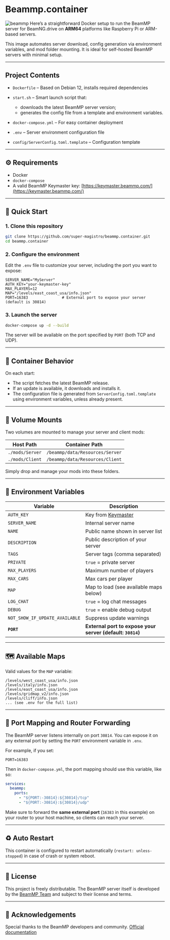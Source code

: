 # Beammp.container

![beammp](https://c10.patreonusercontent.com/4/patreon-media/p/campaign/661801/1367c3e61e524d2abfa6a53c23b3f8ae/eyJ3IjoxOTIwLCJ3ZSI6MX0%3D/8.png?token-hash=rrhg9uWO1Q_7gNrGz9-x3o3mlwLt31JuYAG6vdg6Hrc%3D\&token-time=1754265600)
Here’s a straightforward Docker setup to run the BeamMP server for BeamNG.drive
on **ARM64** platforms like Raspberry Pi or ARM-based servers.

This image automates server download, config generation via environment variables, and mod folder mounting.
It is ideal for self-hosted BeamMP servers with minimal setup.

---

## Project Contents

* `Dockerfile` – Based on Debian 12, installs required dependencies
* `start.sh` – Smart launch script that:

  * downloads the latest BeamMP server version;
  * generates the config file from a template and environment variables.
* `docker-compose.yml` – For easy container deployment
* `.env` – Server environment configuration file
* `config/ServerConfig.toml.template` – Configuration template

---

## ⚙️ Requirements

* Docker
* `docker-compose`
* A valid BeamMP Keymaster key: [https://keymaster.beammp.com/](https://keymaster.beammp.com/)

---

## 🚀 Quick Start

### 1. Clone this repository

```bash
git clone https://github.com/super-magistro/beammp.container.git
cd beammp.container
```

### 2. Configure the environment

Edit the `.env` file to customize your server, including the port you want to expose:

```dotenv
SERVER_NAME="MyServer"
AUTH_KEY="your-keymaster-key"
MAX_PLAYERS=12
MAP="/levels/east_coast_usa/info.json"
PORT=16383               # External port to expose your server (default is 30814)
```

### 3. Launch the server

```bash
docker-compose up -d --build
```

The server will be available on the port specified by `PORT` (both TCP and UDP).

---

## 🔁 Container Behavior

On each start:

* The script fetches the latest BeamMP release.
* If an update is available, it downloads and installs it.
* The configuration file is generated from `ServerConfig.toml.template` using environment variables, unless already present.

---

## 📁 Volume Mounts

Two volumes are mounted to manage your server and client mods:

| Host Path       | Container Path                  |
| --------------- | ------------------------------- |
| `./mods/Server` | `/beammp/data/Resources/Server` |
| `./mods/Client` | `/beammp/data/Resources/Client` |

Simply drop and manage your mods into these folders.

---

## 🔐 Environment Variables

| Variable                       | Description                                                |
| ------------------------------ | ---------------------------------------------------------- |
| `AUTH_KEY`                     | Key from [Keymaster](https://keymaster.beammp.com/)        |
| `SERVER_NAME`                  | Internal server name                                       |
| `NAME`                         | Public name shown in server list                           |
| `DESCRIPTION`                  | Public description of your server                          |
| `TAGS`                         | Server tags (comma separated)                              |
| `PRIVATE`                      | `true` = private server                                    |
| `MAX_PLAYERS`                  | Maximum number of players                                  |
| `MAX_CARS`                     | Max cars per player                                        |
| `MAP`                          | Map to load (see available maps below)                     |
| `LOG_CHAT`                     | `true` = log chat messages                                 |
| `DEBUG`                        | `true` = enable debug output                               |
| `NOT_SHOW_IF_UPDATE_AVAILABLE` | Suppress update warnings                                   |
| **`PORT`**                     | **External port to expose your server (default: `30814`)** |

---

## 🗺️ Available Maps

Valid values for the `MAP` variable:

```
/levels/west_coast_usa/info.json
/levels/italy/info.json
/levels/east_coast_usa/info.json
/levels/gridmap_v2/info.json
/levels/cliff/info.json
... (see .env for the full list)
```

---

## 🔌 Port Mapping and Router Forwarding

The BeamMP server listens internally on port `30814`. You can expose it on any external port by setting the `PORT` environment variable in `.env`.

For example, if you set:

```dotenv
PORT=16383
```

Then in `docker-compose.yml`, the port mapping should use this variable, like so:

```yaml
services:
  beammp:
    ports:
      - "${PORT:-30814}:${30814}/tcp"
      - "${PORT:-30814}:${30814}/udp"
```

Make sure to forward the **same external port** (`16383` in this example) on your router to your host machine, so clients can reach your server.

---

## ♻️ Auto Restart

This container is configured to restart automatically (`restart: unless-stopped`) in case of crash or system reboot.

---

## 📄 License

This project is freely distributable.
The BeamMP server itself is developed by the [BeamMP Team](https://beammp.com) and subject to their license and terms.

---

## 🙏 Acknowledgements

Special thanks to the BeamMP developers and community.
[Official documentation](https://docs.beammp.com)
